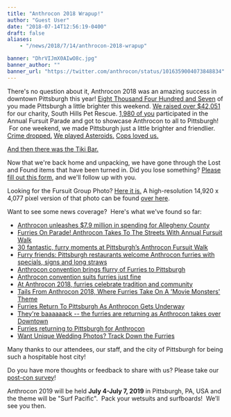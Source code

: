```yaml
---
title: "Anthrocon 2018 Wrapup!"
author: "Guest User"
date: "2018-07-14T12:56:19-0400"
draft: false
aliases:
    - "/news/2018/7/14/anthrocon-2018-wrapup"

banner: "DhrVIJmX0AIwO8c.jpg"
banner_author: ""
banner_url: "https://twitter.com/anthrocon/status/1016359004073848834"
---
```


There's no question about it, Anthrocon 2018 was an amazing success in downtown Pittsburgh this year! [Eight Thousand Four Hundred and Seven](https://twitter.com/anthrocon/status/1016066000918401025) of you made Pittsburgh a little brighter this weekend. [We raised over $42,051](/2018-charity-followup) for our charity, South Hills Pet Rescue. [1,980 of you](https://twitter.com/anthrocon/status/1015673104910217217) participated in the Annual Fursuit Parade and got to showcase Anthrocon to all to Pittsburgh! &nbsp;For one weekend, we made Pittsburgh just a little brighter and friendlier. [Crime dropped.](https://twitter.com/anthrocon/status/1014897179234852864) [We played Asteroids.](https://twitter.com/anthrocon/status/1016156734929494018) [Cops loved us.](https://twitter.com/suzyyogi/status/1015370068006457344)

[And then there was the Tiki Bar.](https://twitter.com/anthrocon/status/1016120860447559680)

Now that we're back home and unpacking, we have gone through the Lost and Found items that have been turned in. Did you lose something? [Please fill out this form](https://docs.google.com/forms/d/e/1FAIpQLSfu5Vb0LUUBAiAKMnKR8ZUs4RsMb2XEgLrK0neHdZMY8HpX7w/viewform), and we'll follow up with you.

Looking for the Fursuit Group Photo? [Here it is.](https://www.flickr.com/photos/16854395@N05/28443227077/in/dateposted-public/) A high-resolution 14,920 x 4,077 pixel version of that photo can be found [over here](https://www.flickr.com/photos/16854395@N05/28443227077/sizes/o/).

Want to see some news coverage? &nbsp;Here's what we've found so far:

- [Anthrocon unleashes $7.9 million in spending for Allegheny County](https://www.bizjournals.com/pittsburgh/news/2018/07/05/anthrocon-unleashes-7-9-million-in-spending-for.html)
- [Furries On Parade! Anthrocon Takes To The Streets With Annual Fursuit Walk](https://pittsburgh.cbslocal.com/2018/07/07/anthrocon-fursuit-walk-furry-parade/)
- [30 fantastic, furry moments at Pittsburgh’s Anthrocon Fursuit Walk](https://theincline.com/2018/07/07/30-fantastic-furry-moments-at-pittsburghs-anthrocon-fursuit-walk/)
- [Furry friends: Pittsburgh restaurants welcome Anthrocon furries with specials, signs and long straws](https://www.pghcitypaper.com/pittsburgh/furry-friends-pittsburgh-restaurants-welcome-anthrocon-furries-with-specials-signs-and-long-straws/Content?oid=9244633)
- [Anthrocon convention brings flurry of Furries to Pittsburgh](https://triblive.com/aande/moreaande/13825755-74/anthrocon-convention-brings-flurry-of-furries-to-pittsburgh)
- [Anthrocon convention suits furries just fine](http://www.post-gazette.com/local/city/2018/07/07/Anthrocon-convention-suits-furries-just-fine/stories/201807070085)
- [At Anthrocon 2018, furries celebrate tradition and community](http://www.post-gazette.com/local/city/2018/07/05/Anthrocon-2018-furry-convention-Pittsburgh-david-lawrence-convention-center/stories/201807050148)
- [Tails From Anthrocon 2018, Where Furries Take On A 'Movie Monsters' Theme](http://wesa.fm/post/tails-anthrocon-2018-where-furries-take-movie-monsters-theme#stream/0)
- [Furries Return To Pittsburgh As Anthrocon Gets Underway](https://pittsburgh.cbslocal.com/2018/07/05/furries-pittsburgh-anthrocon-2018-gets-underway/)
- [They're baaaaaack -- the furries are returning as Anthrocon takes over Downtown](http://www.post-gazette.com/life/lifestyle/2018/07/05/anthrocon-2018-furries-fursuits-pittsburgh-downtown-annual-convention/stories/201807050107)
- [Furries returning to Pittsburgh for Anthrocon](https://www.wpxi.com/news/top-stories/furries-returning-to-pittsburgh-for-anthrocon/779737843)
- [Want Unique Wedding Photos? Track Down the Furries](http://www.pittsburghmagazine.com/Best-of-the-Burgh-Blogs/Beyond-the-Cookie-Table/July-2018/Want-Unique-Wedding-Photos-Track-Down-the-Furries/)

Many thanks to our attendees, our staff, and the city of Pittsburgh for being such a hospitable host city!

Do you have more thoughts or feedback to share with us?&nbsp;Please take our [post-con survey](http://anthrocon.org/survey)!

Anthrocon 2019 will be held **July 4-July 7, 2019** in Pittsburgh, PA, USA and the theme will be "Surf Pacific".&nbsp;&nbsp;Pack your wetsuits and surfboards!&nbsp;&nbsp;We’ll see you then.
